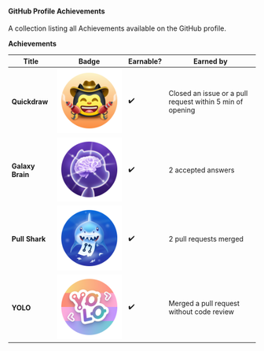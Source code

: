 <h4>GitHub Profile Achievements</h4>

A collection listing all Achievements available on the GitHub profile.


**Achievements**

| Title | Badge | Earnable? | Earned by |
| --- | --- | --- | --- |
**Quickdraw** | [![Quickdraw Badge](/image/quickdraw-default.png)](https://github.com/ikx7a?tab=achievements) | ✔️ | Closed an issue or a pull request within 5 min of opening
**Galaxy Brain** | [![Galaxy Brain Badge](/image/galaxy-brain-default.png)](https://github.com/ikx7a/ikx7a/tree/main/Achievements) | ✔️ | 2 accepted answers
**Pull Shark** | [![Pull Shark Badge](/image/pull-shark-default.png)](https://github.com/ikx7a/ikx7a/tree/main/Achievements) | ✔️ | 2 pull requests merged
**YOLO** | [![YOLO Badge](/image/yolo-default.png)](https://github.com/ikx7a/ikx7a/tree/main/Achievements) | ✔️ | Merged a pull request without code review
